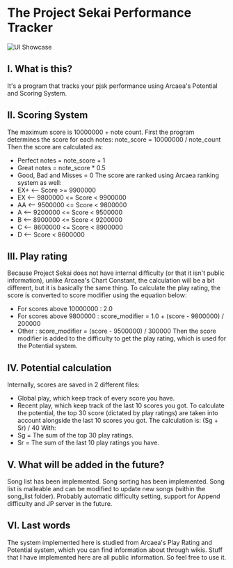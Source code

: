 # The Project Sekai Performance Tracker
![UI Showcase](https://imgur.com/a/Sdbm6Fy)
## I. What is this?
It's a program that tracks your pjsk performance using Arcaea's Potential and Scoring System.

## II. Scoring System
The maximum score is 10000000 + note count.
First the program determines the score for each notes:
    note_score = 10000000 / note_count
Then the score are calculated as:
- Perfect notes = note_score + 1
- Great notes = note_score * 0.5
- Good, Bad and Misses = 0
The score are ranked using Arcaea ranking system as well:
- EX+ <-- Score >= 9900000
- EX  <-- 9800000 <= Score < 9900000
- AA  <-- 9500000 <= Score < 9800000
- A   <-- 9200000 <= Score < 9500000
- B   <-- 8900000 <= Score < 9200000
- C   <-- 8600000 <= Score < 8900000
- D   <-- Score < 8600000

## III. Play rating
Because Project Sekai does not have internal difficulty (or that it isn't public information), unlike Arcaea's Chart Constant, the calculation will be a bit different, but it is basically the same thing.
To calculate the play rating, the score is converted to score modifier using the equation below:
- For scores above 10000000 : 2.0
- For scores above  9800000 : score_modifier = 1.0 + (score - 9800000) / 200000
- Other                     : score_modifier = (score - 9500000) / 300000
Then the score modifier is added to the difficulty to get the play rating, which is used for the Potential system.

## IV. Potential calculation
Internally, scores are saved in 2 different files:
- Global play, which keep track of every score you have.
- Recent play, which keep track of the last 10 scores you got.
To calculate the potential, the top 30 score (dictated by play ratings) are taken into account alongside the last 10 scores you got.
The calculation is: (Sg + Sr) / 40
With:
- Sg = The sum of the top 30 play ratings.
- Sr = The sum of the last 10 play ratings you have.

## V. What will be added in the future?
Song list has been implemented.
Song sorting has been implemented.
Song list is malleable and can be modified to update new songs (within the song_list folder).
Probably automatic difficulty setting, support for Append difficulty and JP server in the future.

## VI. Last words
The system implemented here is studied from Arcaea's Play Rating and Potential system, which you can find information about through wikis. Stuff that I have implemented here are all public information. So feel free to use it.